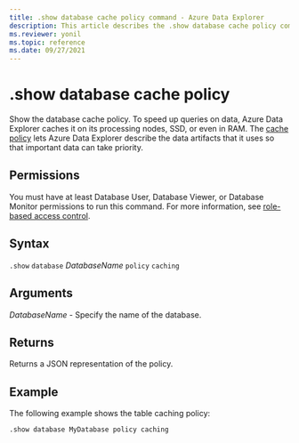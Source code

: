 ```yaml
---
title: .show database cache policy command - Azure Data Explorer
description: This article describes the .show database cache policy command in Azure Data Explorer.
ms.reviewer: yonil
ms.topic: reference
ms.date: 09/27/2021
---
```

# .show database cache policy

Show the database cache policy. To speed up queries on data, Azure Data Explorer caches it on its processing nodes, SSD, or even in RAM. The [cache policy](cachepolicy.md) lets Azure Data Explorer describe the data artifacts that it uses so that important data can take priority.  

## Permissions

You must have at least Database User, Database Viewer, or Database Monitor permissions to run this command. For more information, see [role-based access control](access-control/role-based-access-control.md).

## Syntax

`.show` `database` *DatabaseName* `policy` `caching`

## Arguments

*DatabaseName* - Specify the name of the database.

## Returns

Returns a JSON representation of the policy.

## Example

The following example shows the table caching policy:

```kusto
.show database MyDatabase policy caching 
```